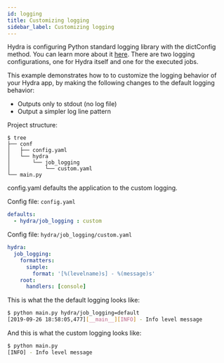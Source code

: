 ```yaml
---
id: logging
title: Customizing logging
sidebar_label: Customizing logging
---
```

Hydra is configuring Python standard logging library with the dictConfig method. You can learn more about it [here](https://docs.python.org/3/howto/logging.html).
There are two logging configurations, one for Hydra itself and one for the executed jobs.
 
This example demonstrates how to to customize the logging behavior of your Hydra app, by making the following changes
to the default logging behavior:

 * Outputs only to stdout (no log file)
 * Output a simpler log line pattern

Project structure:
```text
$ tree
├── conf
│   ├── config.yaml
│   └── hydra
│       └── job_logging
│           └── custom.yaml
└── main.py
```

config.yaml defaults the application to the custom logging.

Config file: `config.yaml`
```yaml
defaults:
  - hydra/job_logging : custom
```
Config file: `hydra/job_logging/custom.yaml`

```yaml
hydra:
  job_logging:
    formatters:
      simple:
        format: '[%(levelname)s] - %(message)s'
    root:
      handlers: [console]
```

This is what the the default logging looks like:
```bash
$ python main.py hydra/job_logging=default
[2019-09-26 18:58:05,477][__main__][INFO] - Info level message
```

And this is what the custom logging looks like:
```bash
$ python main.py
[INFO] - Info level message
```
